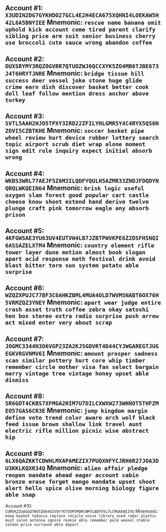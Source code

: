 Account #1: `X3UDIN2DG7GYKHDO27GCL4E2H4ECA675XQHNI4LOEKAW5H42L6A5BNYIEE`
Mnemonic: `rescue name banana omit uphold kick account come tired parent clarify sibling price arm suit senior business cherry use broccoli cute sauce wrong abandon coffee`
-----------------------------------------
Account #2: `DUXSRYMY3RQZOGVRR7QTUOZWJ6QCCXYK5ZO4MB6TJBE673J4T6HRYTJNRE`
Mnemonic: `bridge tissue hill success deer vessel joke stone huge glide crime earn dish discover basket better cook doll leaf follow mention dress anchor above turkey`
-----------------------------------------
Account #3: `SVTL5AAH2HJO5TPXY3IRD22ZFILYHLGMR5Y4C4RYX5QS6NZOVI5CZBTKHE`
Mnemonic: `soccer basket pipe wheel review hurt device rubber lottery search topic airport scrub diet wrap alone moment sign edit rule inquiry expect initial absorb wrong`
-----------------------------------------
Account #4: `WKBS3WRL77AEJF5Z6M3ILQDFYQULH5AZMR33ZNDJFDQDYNQRQLWKQEIN64`
Mnemonic: `brisk logic useful oxygen slam forest good popular cart castle cheese know shoot extend hand derive twelve plunge craft pink tomorrow eagle any absorb prison`
-----------------------------------------
Account #5: `4KFGWSAE3YU63UV4EUTVW4LB7JZBTPWVKPE6Z2DSFHSNQI6ASSAZELXTM4`
Mnemonic: `country element rifle tower layer dune motion almost book slogan apart acid response math festival drink avoid blast bitter term sun system potato able surprise`
-----------------------------------------
Account #6: `WZQZXPUJC77BF3C6AHKZBML4MUA4OLD7WVMSNABT6OX76H5VRMZQZ3YNEY`
Mnemonic: `apart wear judge entire crash asset truth coffee zebra okay satoshi hen box stereo extra radio surprise push arrow act mixed enter very about scrap`
-----------------------------------------
Account #7: `JOGMC3344N3O6VGP23ZA2KJ5GDVRT4D44CYJWGAREGTJUGEGKVRGVNMV6I`
Mnemonic: `amount prosper sadness scan similar pottery hurt core whip timber remember circle mother visa fan select bargain merry vintage tree vintage honey upset able dismiss`
-----------------------------------------
Account #8: `SR6GOT4CKBS7XFMGA2HIM7U7DILCXWXW273WHNOT5THFZMEO57GAS6CR3E`
Mnemonic: `jump kingdom margin define vote trend color aware arch wolf black feed issue brown shallow link travel aunt electric rifle million picnic wise abstract hip`
-----------------------------------------
Account #9: `6LX6QAZKKTCDWHLMXAPAMEZIX7PUQXNFYCJRH6R27JOA3DU3KKLKQXR34Q`
Mnemonic: `alien affair pledge reopen mandate ahead eager account cabin bronze erase forget mango mandate upset shoot alert hello spice olive morning biology figure able snap`
-----------------------------------------
Account #10: `CUMVKZZUAGGQTWV5Z664GIVUY7KTU5M7MORCNM7LBDFV5L7LCMGAEWIZVU`
Mnemonic: `keep basket tobacco replace recycle noise library used radar plastic must salon antenna ignore rookie able remember palm weasel stable salmon price surround able depart`
